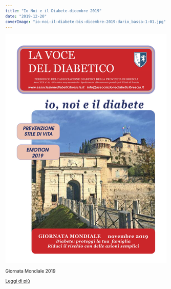 ```yaml
---
title: "Io Noi e il Diabete-dicembre 2019"
date: "2019-12-20"
coverImage: "io-noi-il-diabete-bis-dicembre-2019-dario_bassa-1-01.jpg"
---
```


![](images/io-noi-il-diabete-bis-dicembre-2019-dario_bassa-1-01.jpg)

Giornata Mondiale 2019

<div class="link-box"><a href="{{ base_url }}/la-nostra-associazione/la-mission-dellassociazione" class="theme-btn btn-style-two"><span class="btn-title">Leggi di più</span></a></div>

<!-- \[vc\_row\]\[vc\_column width="1/2"\]\[vc\_column\_text\]

[io noi il diabete dicembre 2019-](http://198.211.122.197/diabetwp/wordpress/wp-content/uploads/2019/12/io-noi-il-diabete-bis-dicembre-2019-dario_bassa-1.pdf)[Download](http://198.211.122.197/diabetwp/wordpress/wp-content/uploads/2019/12/io-noi-il-diabete-bis-dicembre-2019-dario_bassa-1.pdf)

\[/vc\_column\_text\]\[ultimate\_heading margin\_design\_tab\_text=""\]

Cari lettori,

in questo numero abbiamo scelto come immagine di copertina il Castello di Brescia, complesso fortificato situato sul colle Cidneo, frutto di numerose riedificazioni di epoche diverse. L’intera storia di Brescia si può leggere nelle sue trasformazioni visibili in ogni parte. Una bella passeggiata in questo luogo tranquillo e suggestivo ispira forza e stabilità. Camminare, muoversi con una certa costanza giornaliera aiuta a migliorare il proprio stile di vita, che unito ad una corretta alimentazione previene l’insorgenza di patologie quali il diabete di tipo 2. La nostra Associazione porta avanti in tutti i suoi progetti attività di prevenzione.                     Luisella Rossi

\[/ultimate\_heading\]\[/vc\_column\]\[vc\_column width="1/2"\]\[dt\_fancy\_image image\_id="2923" width="300" height="500"\]\[/vc\_column\]\[/vc\_row\] -->
